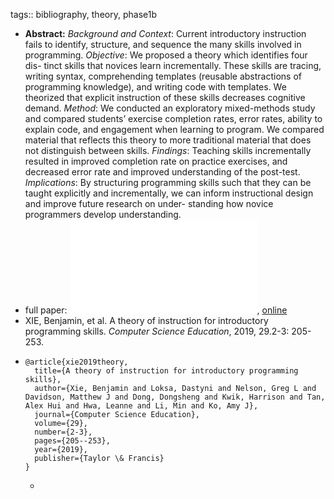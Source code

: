 tags:: bibliography, theory, phase1b

- **Abstract:**
  *Background and Context*: Current introductory instruction fails to identify, structure, and sequence the many skills involved in programming.
  *Objective*: We proposed a theory which identifies four dis- tinct skills that novices learn incrementally. These skills are tracing, writing syntax, comprehending templates (reusable abstractions of programming knowledge), and writing code with templates. We theorized that explicit instruction of these skills decreases cognitive demand.
  *Method*: We conducted an exploratory mixed-methods study and compared students’ exercise completion rates, error rates, ability to explain code, and engagement when learning to program. We compared material that reflects this theory to more traditional material that does not distinguish between skills.
  *Findings*: Teaching skills incrementally resulted in improved completion rate on practice exercises, and decreased error rate and improved understanding of the post-test.
  *Implications*: By structuring programming skills such that they can be taught explicitly and incrementally, we can inform instructional design and improve future research on under- standing how novice programmers develop understanding.
- full paper: ![local copy](../assets/IntroCSTheoryOfInstruction_1676979416173_0.pdf), [online](https://par.nsf.gov/servlets/purl/10107744)
- XIE, Benjamin, et al. A theory of instruction for introductory programming skills. *Computer Science Education*, 2019, 29.2-3: 205-253.
- ```
  @article{xie2019theory,
    title={A theory of instruction for introductory programming skills},
    author={Xie, Benjamin and Loksa, Dastyni and Nelson, Greg L and Davidson, Matthew J and Dong, Dongsheng and Kwik, Harrison and Tan, Alex Hui and Hwa, Leanne and Li, Min and Ko, Amy J},
    journal={Computer Science Education},
    volume={29},
    number={2-3},
    pages={205--253},
    year={2019},
    publisher={Taylor \& Francis}
  }
  ```
	-